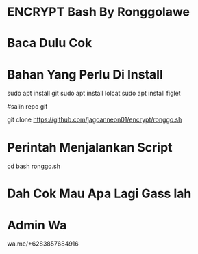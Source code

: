# ENCRYPT Bash By Ronggolawe
# Baca Dulu Cok

# Bahan Yang Perlu Di Install

sudo apt install git
sudo apt install lolcat
sudo apt install figlet

#salin repo git

git clone https://github.com/jagoanneon01/encrypt/ronggo.sh

# Perintah Menjalankan Script
cd
bash ronggo.sh

# Dah Cok Mau Apa Lagi Gass lah
# Admin Wa
wa.me/+6283857684916
